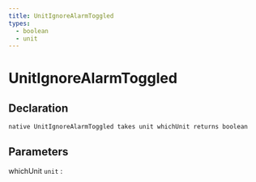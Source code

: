 ```yaml
---
title: UnitIgnoreAlarmToggled
types:
  - boolean
  - unit
---
```


# UnitIgnoreAlarmToggled

## Declaration

```jass
native UnitIgnoreAlarmToggled takes unit whichUnit returns boolean
```

## Parameters
whichUnit `unit`
: 
